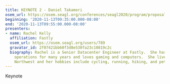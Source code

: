 ```yaml
---
title: KEYNOTE 2 - Daniel Takamori
osem_url: https://osem.seagl.org/conferences/seagl2020/program/proposals/806
beginning: '2020-11-13T09:35:00.000-08:00'
end: '2020-11-13T09:55:00.000-08:00'
presenters:
- name: Rachel Kelly
  affiliation: Fastly
  osem_url: https://osem.seagl.org/users/789
  gravatar_id: 2f07421bb60f3d8e530fa23c10819c2c
  biography: Rachel is a Senior Datacenter Engineer at Fastly.  She has been doing
    operations for many years and loves gaming and computers.  She lives in the Pacific
    Northwest and her hobbies include cycling, running, hiking, and petting kitties.
---
```


Keynote
